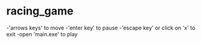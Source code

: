 # racing_game

-'arrows keys' to move
-'enter key' to pause
-'escape key' or click on 'x' to exit
-open 'main.exe' to play
